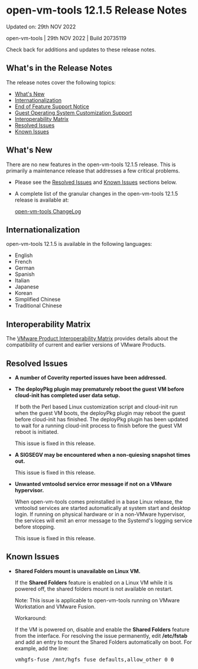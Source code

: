 #                      open-vm-tools 12.1.5 Release Notes

Updated on: 29th NOV 2022

open-vm-tools | 29th NOV 2022 | Build 20735119

Check back for additions and updates to these release notes.

## What's in the Release Notes

The release notes cover the following topics:

* [What's New](#whatsnew) 
* [Internationalization](#i18n) 
* [End of Feature Support Notice](#endoffeaturesupport) 
* [Guest Operating System Customization Support](#guestop) 
* [Interoperability Matrix](#interop) 
* [Resolved Issues](#resolvedissues) 
* [Known Issues](#knownissues)

## <a id="whatsnew" name="whatsnew"></a>What's New

There are no new features in the open-vm-tools 12.1.5 release.  This is primarily a maintenance release that addresses a few critical problems.

*   Please see the [Resolved Issues](#resolvedissues) and [Known Issues](#knownissues) sections below.

*   A complete list of the granular changes in the open-vm-tools 12.1.5 release is available at:

    [open-vm-tools ChangeLog](https://github.com/vmware/open-vm-tools/blob/stable-12.1.5/open-vm-tools/ChangeLog)

## <a id="i18n" name="i18n"></a>Internationalization

open-vm-tools 12.1.5 is available in the following languages:

* English
* French
* German
* Spanish
* Italian
* Japanese
* Korean
* Simplified Chinese
* Traditional Chinese

## <a id="interop" name="interop"></a>Interoperability Matrix

The [VMware Product Interoperability Matrix](http://partnerweb.vmware.com/comp_guide2/sim/interop_matrix.php) provides details about the compatibility of current and earlier versions of VMware Products. 

## <a id="resolvedissues" name ="resolvedissues"></a> Resolved Issues

*   **A number of Coverity reported issues have been addressed.**

*   **The deployPkg plugin may prematurely reboot the guest VM before cloud-init has completed user data setup.**

    If both the Perl based Linux customization script and cloud-init run when the guest VM boots, the deployPkg plugin may reboot the guest before cloud-init has finished.  The deployPkg plugin has been updated to wait for a running cloud-init process to finish before the guest VM reboot is initiated.

    This issue is fixed in this release.

*   **A SIGSEGV may be encountered when a non-quiesing snapshot times out.**

    This issue is fixed in this release.

*   **Unwanted vmtoolsd service error message if not on a VMware hypervisor.**

    When open-vm-tools comes preinstalled in a base Linux release, the vmtoolsd services are started automatically at system start and desktop login.  If running on physical hardware or in a non-VMware hypervisor, the services will emit an error message to the Systemd's logging service before stopping.

    This issue is fixed in this release.

## <a id="knownissues" name="knownissues"></a>Known Issues


*   **Shared Folders mount is unavailable on Linux VM.**

    If the **Shared Folders** feature is enabled on a Linux VM while it is powered off, the shared folders mount is not available on restart.

    Note: This issue is applicable to open-vm-tools running on VMware Workstation and VMware Fusion.

    Workaround:

    If the VM is powered on, disable and enable the **Shared Folders** feature from the interface. For resolving the issue permanently, edit **/etc/fstab** and add an entry to mount the Shared Folders automatically on boot.  For example, add the line:

    <tt>vmhgfs-fuse   /mnt/hgfs    fuse    defaults,allow_other    0    0</tt>

